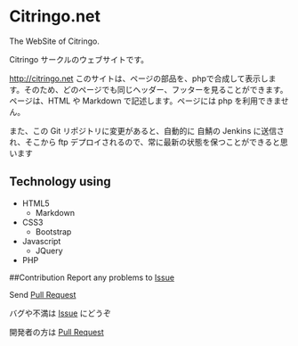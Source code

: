 # Citringo.net
The WebSite of Citringo.

Citringo サークルのウェブサイトです。

http://citringo.net
このサイトは、ページの部品を、phpで合成して表示します。そのため、どのページでも同じヘッダー、フッターを見ることができます。
ページは、HTML や Markdown で記述します。ページには php を利用できません。

また、この Git リポジトリに変更があると、自動的に 自鯖の Jenkins に送信され、そこから ftp デプロイされるので、常に最新の状態を保つことができると思います


## Technology using
- HTML5
	- Markdown
- CSS3
	- Bootstrap
- Javascript
	- JQuery
- PHP

##Contribution
Report any problems to [Issue](https://github.com/Citringo/Citringo.net/issues?q=is%3Aopen)

Send [Pull Request](https://github.com/Citringo/Citringo.net/pulls?q=is%3Aopen)

バグや不満は [Issue](https://github.com/Citringo/Citringo.net/issues?q=is%3Aopen) にどうぞ

開発者の方は [Pull Request](https://github.com/Citringo/Citringo.net/pulls?q=is%3Aopen)

